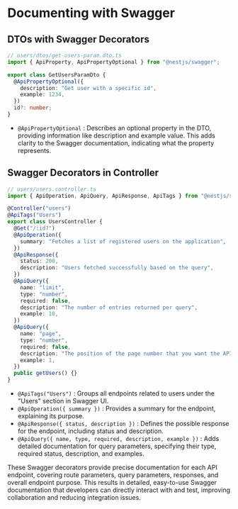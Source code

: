# Documenting with Swagger

## DTOs with Swagger Decorators

```ts
// users/dtos/get-users-param.dto.ts
import { ApiProperty, ApiPropertyOptional } from "@nestjs/swagger";

export class GetUsersParamDto {
  @ApiPropertyOptional({
    description: "Get user with a specific id",
    example: 1234,
  })
  id?: number;
}
```

- `@ApiPropertyOptional` : Describes an optional property in the DTO, providing information like description and example value. This adds clarity to the Swagger documentation, indicating what the property represents.

## Swagger Decorators in Controller

```ts
// users/users.controller.ts
import { ApiOperation, ApiQuery, ApiResponse, ApiTags } from "@nestjs/swagger";

@Controller("users")
@ApiTags("Users")
export class UsersController {
  @Get("/:id?")
  @ApiOperation({
    summary: "Fetches a list of registered users on the application",
  })
  @ApiResponse({
    status: 200,
    description: "Users fetched successfully based on the query",
  })
  @ApiQuery({
    name: "limit",
    type: "number",
    required: false,
    description: "The number of entries returned per query",
    example: 10,
  })
  @ApiQuery({
    name: "page",
    type: "number",
    required: false,
    description: "The position of the page number that you want the API to return",
    example: 1,
  })
  public getUsers() {}
}
```

- `@ApiTags("Users")` : Groups all endpoints related to users under the "Users" section in Swagger UI.
- `@ApiOperation({ summary })` : Provides a summary for the endpoint, explaining its purpose.
- `@ApiResponse({ status, description })` : Defines the possible response for the endpoint, including status and description.
- `@ApiQuery({ name, type, required, description, example })` : Adds detailed documentation for query parameters, specifying their type, required status, description, and examples.

These Swagger decorators provide precise documentation for each API endpoint, covering route parameters, query parameters, responses, and overall endpoint purpose. This results in detailed, easy-to-use Swagger documentation that developers can directly interact with and test, improving collaboration and reducing integration issues.
